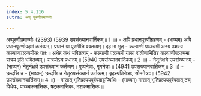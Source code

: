 ```yaml
---
index: 5.4.116
sutra: अप् पूरणीप्रमाण्योः

---
```

अप्पूरणीप्रमाण्योः (2393) (5939 उपसंख्यानवार्तिकम्॥ 1 ॥) - अपि प्रधानपूरणीग्रहणम् - (भाष्यम्) अपि प्रधानपूरणीग्रहणं कर्तव्यम्। प्रधानं या पूरणीति वक्तव्यम्। इह मा भूत् - कल्याणी पञ्ञ्चमी अस्य पक्षस्य कल्याणपञ्ञ्चमीकः पक्षः॥ अथेह कथं भवितव्यम् - कल्याणी पञ्ञ्चमी यासां रात्रीणामिति? कल्याणीपञ्ञ्चमा रात्रय इति भवितव्यम्। रात्रयोऽत्र प्रधानम्॥ (5940 उपसंख्यानवार्तिकम्॥ 2 ॥) - नेतुर्नक्षत्रे उपसंख्यानम् - (भाष्यम्) नेतुर्नक्षत्रे उपसंख्यानं कर्तव्यम्। पुष्यनेत्राः, मृगनेत्राः॥ (4941 उपंसख्यानवार्तिकम्॥ 3 ॥) - छन्दसि च - (भाष्यम्) छन्दसि च नेतुरुपसंख्यानं कर्तव्यम्। बृहस्पतिनेत्राः, सोमनेत्राः॥ (5942 उपसंख्यानवार्तिकम्॥ 4 ॥) - मासात् भृतिप्रत्ययपूर्वपदाट्ठज्विधिः - (भाष्यम्) मासात् भृतिप्रत्ययपूर्वपदात् ठच् विधेयः, पञ्ञ्चकमासिकः, षट्कमासिकः, दशकमासिकः॥